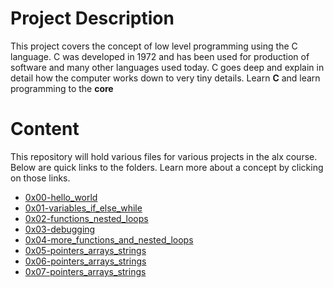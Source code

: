 # Project Description
This project covers the concept of low level programming using the C language. C was developed in 1972 and has been used for production of software and many other languages used today. C goes deep and explain in detail how the computer works down to very tiny details. Learn **C** and learn programming to the **core**

# Content
This repository will hold various files for various projects in the alx course. Below are quick links to the folders. Learn more about a concept by clicking on those links.

* [0x00-hello_world](https://github.com/codewitgabi/alx-low_level_programming/tree/master/0x00-hello_world)
* [0x01-variables_if_else_while](https://github.com/codewitgabi/alx-low_level_programming/tree/master/0x01-variables_if_else_while)
* [0x02-functions_nested_loops](https://github.com/codewitgabi/alx-low_level_programming/tree/master/0x02-functions_nested_loops)
* [0x03-debugging](https://github.com/codewitgabi/alx-low_level_programming/tree/master/0x03-debugging)
* [0x04-more_functions_and_nested_loops](https://github.com/codewitgabi/alx-low_level_programming/tree/master/0x04-more_functions_nested_loops)
* [0x05-pointers_arrays_strings](https://github.com/codewitgabi/alx-low_level_programming/tree/master/0x05-pointers_arrays_strings)
* [0x06-pointers_arrays_strings](https://github.com/codewitgabi/alx-low_level_programming/tree/master/0x06-pointers_arrays_strings)
* [0x07-pointers_arrays_strings](https://github.com/codewitgabi/alx-low_level_programming/tree/master/0x07-pointers_arrays_strings)
